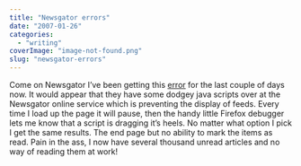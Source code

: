 ```yaml
---
title: "Newsgator errors"
date: "2007-01-26"
categories: 
  - "writing"
coverImage: "image-not-found.png"
slug: "newsgator-errors"
---
```


Come on Newsgator I’ve been getting this [error](http://www.flickr.com/photos/funkylarma/369710719/ "Newgator Error") for the last couple of days now. It would appear that they have some dodgey java scripts over at the Newsgator online service which is preventing the display of feeds. Every time I load up the page it will pause, then the handy little Firefox debugger lets me know that a script is dragging it’s heels. No matter what option I pick I get the same results. The end page but no ability to mark the items as read. Pain in the ass, I now have several thousand unread articles and no way of reading them at work!
